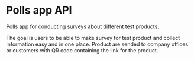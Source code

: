 # Polls app API

Polls app for conducting surveys about different test products.

The goal is users to be able to make survey for test product and collect information easy and in one place.
Product are sended to company offices or customers with QR code containing the link for the product.